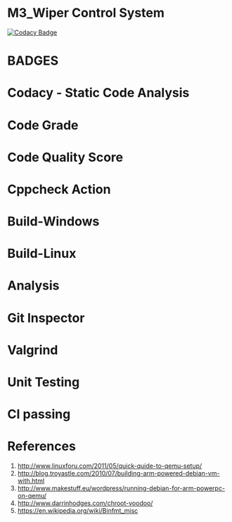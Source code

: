 # M3_Wiper Control System

[![Codacy Badge](https://api.codacy.com/project/badge/Grade/54e863f4da4a4faa90fa28c941174bb7)](https://app.codacy.com/gh/NARENDAREN/M3_Wiper-control-system?utm_source=github.com&utm_medium=referral&utm_content=NARENDAREN/M3_Wiper-control-system&utm_campaign=Badge_Grade_Settings)

# BADGES
# Codacy - Static Code Analysis

# Code Grade

# Code Quality Score

# Cppcheck Action

# Build-Windows

# Build-Linux

# Analysis

# Git Inspector

# Valgrind

# Unit Testing

# CI passing

# References
1) http://www.linuxforu.com/2011/05/quick-quide-to-qemu-setup/ 
2) http://blog.troyastle.com/2010/07/building-arm-powered-debian-vm-with.html 
3)  http://www.makestuff.eu/wordpress/running-debian-for-arm-powerpc-on-qemu/ 
4) http://www.darrinhodges.com/chroot-voodoo/ 
5) https://en.wikipedia.org/wiki/Binfmt_misc
